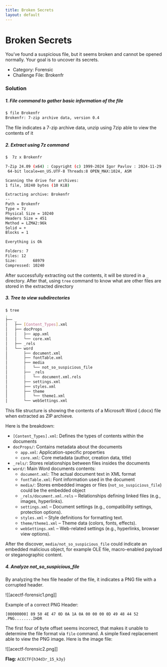 ```yaml
---
title: Broken Secrets
layout: default
---
```

# Broken Secrets

You’ve found a suspicious file, but it seems broken and cannot be opened normally. Your goal is to uncover its secrets.

- Category: Forensic
- Challenge File: Brokenfr

### Solution
##### 1. File command to gather basic information of the file
```bash
$ file Brokenfr 
Brokenfr: 7-zip archive data, version 0.4
```

The file indicates a 7-zip archive data, unzip using 7zip able to view the contents of it

##### 2. Extract using 7z command

```bash
$  7z x Brokenfr 

7-Zip 24.09 (x64) : Copyright (c) 1999-2024 Igor Pavlov : 2024-11-29
 64-bit locale=en_US.UTF-8 Threads:8 OPEN_MAX:1024, ASM

Scanning the drive for archives:
1 file, 10240 bytes (10 KiB)

Extracting archive: Brokenfr
--
Path = Brokenfr
Type = 7z
Physical Size = 10240
Headers Size = 451
Method = LZMA2:96k
Solid = +
Blocks = 1

Everything is Ok

Folders: 7
Files: 12
Size:       68979
Compressed: 10240 
```

After successfully extracting out the contents, it will be stored in a `_` directory. After that, using `tree` command to know what are other files are stored in the extracted directory

##### 3. Tree to view subdirectories 

```bash
$ tree
.
├── _
│   ├── [Content_Types].xml
│   ├── docProps
│   │   ├── app.xml
│   │   └── core.xml
│   ├── _rels
│   └── word
│       ├── document.xml
│       ├── fontTable.xml
│       ├── media
│       │   └── not_so_suspicious_file
│       ├── _rels
│       │   └── document.xml.rels
│       ├── settings.xml
│       ├── styles.xml
│       ├── theme
│       │   └── theme1.xml
│       └── webSettings.xml
```

This file structure is showing the contents of a Microsoft Word (.docx) file when extracted as ZIP archieve.

Here is the breakdown:
- `[Content_Types].xml`: Defines the types of contents within the documents 
- `docProps/`: Contains metadata about the documents 
	- `app.xml`: Application-specific properties 
	- `core.xml`: Core metadata (author, creation data, title)
- `_rels/`: Stores relationships between files insides the documents
- `word/`: Main Word documents contents:
	- `document.xml`: The actual document text in XML format
	- `fontTable.xml`: Font information used in the document 
	- `media/`: Stores embedded images or files (`not_so_suspicious_file`) could be the embedded object
	-  `_rels/document.xml.rels` – Relationships defining linked files (e.g., images, hyperlinks).
	- `settings.xml` – Document settings (e.g., compatibility settings, protection options).
	- `styles.xml` – Style definitions for formatting text.
	- `theme/theme1.xml` – Theme data (colors, fonts, effects).
	- `webSettings.xml` – Web-related settings (e.g., hyperlinks, browser view options).

After the discover, `media/not_so_suspicious_file` could indicate an embedded malicious object, for example OLE file, macro-enabled payload or steganographic content. 

##### 4. Analyze not_so_suspicious_file
By analyzing the hex file header of the file, it indicates a PNG file with a corrupted header. 

![[acectf-forensic1.png]]

Example of a correct PNG Header:
```
[00000000] 89 50 4E 47 0D 0A 1A 0A 00 00 00 0D 49 48 44 52   .PNG........IHDR
```

The first four of byte offset seems incorrect, that makes it unable to determine the file format via `file` command. A simple fixed replacement able to view the PNG image. Here is the image file: 

![[acectf-forensic2.png]]

**Flag:** `ACECTF{h34d3r_15_k3y}`